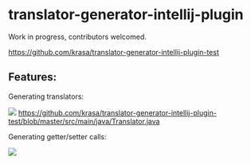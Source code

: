 # translator-generator-intellij-plugin
Work in progress, contributors welcomed.

https://github.com/krasa/translator-generator-intellij-plugin-test

## Features:

Generating translators:

![](http://i.imgur.com/DOMa9FN.gif)
https://github.com/krasa/translator-generator-intellij-plugin-test/blob/master/src/main/java/Translator.java

Generating getter/setter calls: 

![]( http://i.imgur.com/mDnEmPj.gif) 
